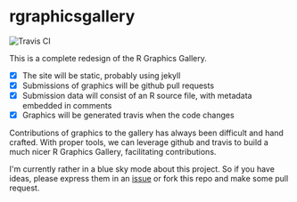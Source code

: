 rgraphicsgallery
================

![Travis CI](https://travis-ci.org/nelsonauner/rgraphicsgallery.svg?branch=master)

This is a complete redesign of the R Graphics Gallery. 

- [x] The site will be static, probably using jekyll
- [x] Submissions of graphics will be github pull requests
- [x] Submission data will consist of an R source file, with metadata embedded in comments
- [x] Graphics will be generated travis when the code changes

Contributions of graphics to the gallery has always been difficult and hand crafted. With proper tools, we can leverage github and travis to build a much nicer R Graphics Gallery, facilitating contributions. 

I'm currently rather in a blue sky mode about this project. So if you have ideas, please express them in an [issue](https://github.com/romainfrancois/rgraphicsgallery/issues) or fork this repo and make some pull request. 
